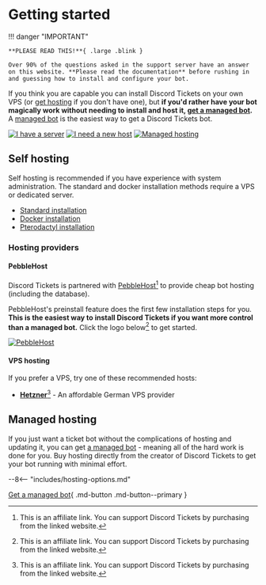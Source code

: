 # Getting started

!!! danger "IMPORTANT"

	**PLEASE READ THIS!**{ .large .blink }

	Over 90% of the questions asked in the support server have an answer on this website. **Please read the documentation** before rushing in and guessing how to install and configure your bot.

If you think you are capable you can install Discord Tickets on your own VPS (or [get hosting](#hosting-providers) if you don't have one), but **if you'd rather have your bot magically work without needing to install and host it, [get a managed bot](#managed-hosting).** A [managed bot](#managed-hosting) is the easiest way to get a Discord Tickets bot.

[![I have a server](/img/getting-started/btn1.png)](#self-hosting)
[![I need a new host](/img/getting-started/btn2.png)](#hosting-providers)
[![Managed hosting](/img/getting-started/btn3.png)](#managed-hosting)

## Self hosting

Self hosting is recommended if you have experience with system administration. The standard and docker installation methods require a VPS or dedicated server.

- [Standard installation](/installation/standard)
- [Docker installation](/installation/docker)
- [Pterodactyl installation](/installation/pterodactyl)

### Hosting providers

#### PebbleHost

Discord Tickets is partnered with [PebbleHost](https://pebble.host/discordtickets)[^1] to provide cheap bot hosting (including the database).

PebbleHost's preinstall feature does the first few installation steps for you. **This is the easiest way to install Discord Tickets if you want more control than a managed bot.** Click the logo below[^1] to get started.

[![PebbleHost](https://img.eartharoid.me/insecure/rs:auto:180/plain/s3://eartharoid/sharex/21/10/pebblehost.webp)](https://pebble.host/discordtickets)

#### VPS hosting

If you prefer a VPS, try one of these recommended hosts:

- [**Hetzner**](https://hetzner.cloud/?ref=6LDitpgQpB3V)[^1] - An affordable German VPS provider

## Managed hosting

If you just want a ticket bot without the complications of hosting and updating it, you can get [a managed bot](/managed) - meaning all of the hard work is done for you. Buy hosting directly from the creator of Discord Tickets to get your bot running with minimal effort.

<!-- do not delete -->
--8<-- "includes/hosting-options.md"
<!-- /do not delete -->

[Get a managed bot](/managed){ .md-button .md-button--primary }

[^1]: This is an affiliate link. You can support Discord Tickets by purchasing from the linked website.
